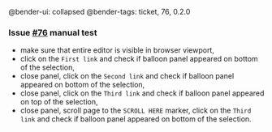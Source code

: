 @bender-ui: collapsed
@bender-tags: ticket, 76, 0.2.0

### Issue [#76](https://github.com/ckeditor/ckeditor5-ui-default/issues/76) manual test

 - make sure that entire editor is visible in browser viewport,
 - click on the `First link` and check if balloon panel appeared on bottom of the selection,
 - close panel, click on the `Second link` and check if balloon panel appeared on bottom of the selection,
 - close panel, click on the `Third link` and check if balloon panel appeared on top of the selection,
 - close panel, scroll page to the `SCROLL HERE` marker, click on the `Third link` and check
 if balloon panel appeared on bottom of the selection.
